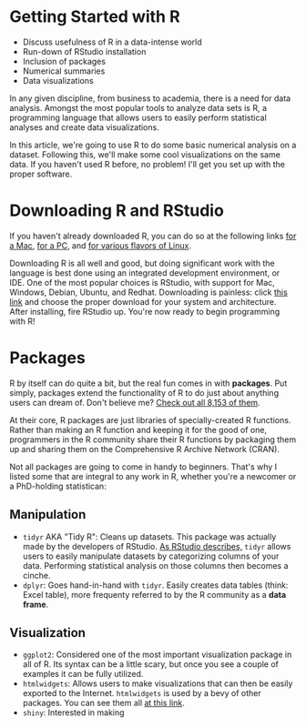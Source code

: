 # Getting Started with R

* Discuss usefulness of R in a data-intense world
* Run-down of RStudio installation
* Inclusion of packages
* Numerical summaries 
* Data visualizations

In any given discipline, from business to academia, there is a need for data analysis. Amongst the most popular tools to analyze data sets is R, a programming language that allows users to easily perform statistical analyses and create data visualizations.

In this article, we're going to use R to do some basic numerical analysis on a dataset. Following this, we'll make some cool visualizations on the same data. If you haven't used R before, no problem! I'll get you set up with the proper software.

# Downloading R and RStudio

If you haven't already downloaded R, you can do so at the following links [for a Mac](https://cran.rstudio.com/bin/macosx/R-3.2.4.pkg), [for a PC](https://cran.rstudio.com/bin/windows/base/R-3.2.4revised-win.exe), and [for various flavors of Linux](https://cran.rstudio.com/bin/linux/).

Downloading R is all well and good, but doing significant work with the language is best done using an integrated development environment, or IDE. One of the most popular choices is RStudio, with support for Mac, Windows, Debian, Ubuntu, and Redhat. Downloading is painless: click [this link](https://www.rstudio.com/products/rstudio/download/) and choose the proper download for your system and architecture. After installing, fire RStudio up. You're now ready to begin programming with R!



# Packages

R by itself can do quite a bit, but the real fun comes in with **packages**. Put simply, packages extend the functionality of R to do just about anything users can dream of. Don't believe me? [Check out all 8,153 of them](https://cran.r-project.org/web/packages/available_packages_by_name.html).

At their core, R packages are just libraries of specially-created R functions. Rather than making an R function and keeping it for the good of one, programmers in the R community share their R functions by packaging them up and sharing them on the Comprehensive R Archive Network (CRAN). 

Not all packages are going to come in handy to beginners. That's why I listed some that are integral to any work in R, whether you're a newcomer or a PhD-holding statistican:

## Manipulation
* `tidyr` AKA "Tidy R": Cleans up datasets. This package was actually made by the developers of RStudio. [As RStudio describes,](http://blog.rstudio.org/2014/07/22/introducing-tidyr/) `tidyr` allows users to easily manipulate datasets by categorizing columns of your data. Performing statistical analysis on those columns then becomes a cinche. 
* `dplyr`: Goes hand-in-hand with `tidyr`. Easily creates data tables (think: Excel table), more frequenty referred to by the R community as a **data frame**.  

## Visualization
* `ggplot2`: Considered one of the most important visualization package in all of R. Its syntax can be a little scary, but once you see a couple of examples it can be fully utilized.
* `htmlwidgets`: Allows users to make visualizations that can then be easily exported to the Internet. `htmlwidgets` is used by a bevy of other packages. You can see them all [at this link](http://www.htmlwidgets.org/showcase_leaflet.html).
* `shiny`: Interested in making 
